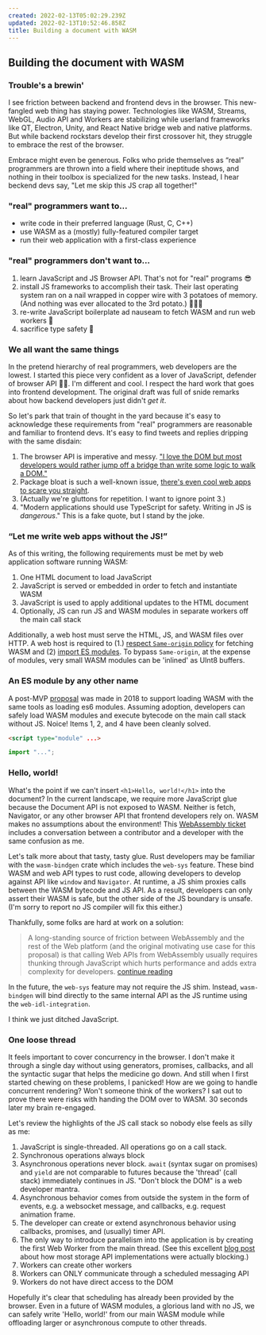 ```yaml
---
created: 2022-02-13T05:02:29.239Z
updated: 2022-02-13T10:52:46.858Z
title: Building a document with WASM
---
```


## Building the document with WASM

### Trouble's a brewin'

I see friction between backend and frontend devs in the browser. This new-fangled web thing has staying power. Technologies like WASM, Streams, WebGL, Audio API and Workers are stabilizing while userland frameworks like QT, Electron, Unity, and React Native bridge web and native platforms. But while backend rockstars develop their first crossover hit, they struggle to embrace the rest of the browser.

Embrace might even be generous. Folks who pride themselves as “real” programmers are thrown into a field where their ineptitude shows, and nothing in their toolbox is specialized for the new tasks. Instead, I hear beckend devs say, "Let me skip this JS crap all together!"

### "real" programmers want to...

- write code in their preferred language (Rust, C, C++)
- use WASM as a (mostly) fully-featured compiler target
- run their web application with a first-class experience

### "real" programmers don't want to...

1. learn JavaScript and JS Browser API. That's not for "real" programs 😎
1. install JS frameworks to accomplish their task. Their last operating system ran on a nail wrapped in copper wire with 3 potatoes of memory. (And nothing was ever allocated to the 3rd potato.) 🥔🥔🥔
1. re-write JavaScript boilerplate ad nauseam to fetch WASM and run web workers 🤢
1. sacrifice type safety 🦺

### We all want the same things

In the pretend hierarchy of real programmers, web developers are the lowest. I started this piece very confident as a lover of JavaScript, defender of browser API 🦸‍♀‍. I'm different and cool. I respect the hard work that goes into frontend development. The original draft was full of snide remarks about how backend developers just didn't _get it_.

So let's park that train of thought in the yard because it's easy to acknowledge these requirements from "real" programmers are reasonable and familiar to frontend devs. It's easy to find tweets and replies dripping with the same disdain:

1. The browser API is imperative and messy. ["I love the DOM but most developers would rather jump off a bridge than write some logic to walk a DOM."](https://news.ycombinator.com/item?id=29943444)
1. Package bloat is such a well-known issue, [there's even cool web apps to scare you straight](https://bundlephobia.com/).
1. (Actually we're gluttons for repetition. I want to ignore point 3.)
1. "Modern applications should use TypeScript for safety. Writing in JS is _dangerous_." This is a fake quote, but I stand by the joke.

### “Let me write web apps without the JS!”

As of this writing, the following requirements must be met by web application software running WASM:

1. One HTML document to load JavaScript
1. JavaScript is served or embedded in order to fetch and instantiate WASM
1. JavaScript is used to apply additional updates to the HTML document
1. Optionally, JS can run JS and WASM modules in separate workers off the main call stack

Additionally, a web host must serve the HTML, JS, and WASM files over HTTP. A web host is required to (1.) [respect `Same-origin` policy](https://developer.mozilla.org/en-US/docs/WebAssembly/Concepts#webassembly_goals) for fetching WASM and (2) [import ES modules](https://developer.mozilla.org/en-US/docs/Web/JavaScript/Guide/Modules#other_differences_between_modules_and_standard_scripts). To bypass `Same-origin`, at the expense of modules, very small WASM modules can be 'inlined' as UInt8 buffers.

### An ES module by any other name

A post-MVP [proposal](https://github.com/WebAssembly/proposals/issues/12) was made in 2018 to support loading WASM with the same tools as loading es6 modules. Assuming adoption, developers can safely load WASM modules and execute bytecode on the main call stack without JS. Noice! Items 1, 2, and 4 have been cleanly solved.


```html
<script type="module" ...>
```

```javascript
import "...";
```

### Hello, world!

What's the point if we can't insert `<h1>Hello, world!</h1>` into the document? In the current landscape, we require more JavaScript glue because the Document API is not exposed to WASM. Neither is fetch, Navigator, or any other browser API that frontend developers rely on. WASM makes no assumptions about the environment! This [WebAssembly ticket](https://github.com/WebAssembly/proposals/issues/71) includes a conversation between a contributor and a developer with the same confusion as me.

Let's talk more about that tasty, tasty glue. Rust developers may be familiar with the `wasm-bindgen` crate which includes the `web-sys` feature. These bind WASM and web API types to rust code, allowing developers to develop against API like `window` and `Navigator`. At runtime, a JS shim proxies calls between the WASM bytecode and JS API. As a result, developers can only assert their WASM is safe, but the other side of the JS boundary is unsafe. (I'm sorry to report no JS compiler will fix this either.)

Thankfully, some folks are hard at work on a solution:

> A long-standing source of friction between WebAssembly and the rest of the Web platform (and the original motivating use case for this proposal) is that calling Web APIs from WebAssembly usually requires thunking through JavaScript which hurts performance and adds extra complexity for developers. [continue reading](https://github.com/WebAssembly/interface-types/blob/main/proposals/interface-types/Explainer.md#web-idl-integration)

In the future, the `web-sys` feature may not require the JS shim. Instead, `wasm-bindgen` will bind directly to the same internal API as the JS runtime using the `web-idl-integration`.

I think we just ditched JavaScript.

### One loose thread

It feels important to cover concurrency in the browser. I don't make it through a single day without using generators, promises, callbacks, and all the syntactic sugar that helps the medicine go down. And still when I first started chewing on these problems, I panicked! How are we going to handle concurrent rendering? Won't someone think of the workers? I sat out to prove there were risks with handing the DOM over to WASM. 30 seconds later my brain re-engaged.

Let's review the highlights of the JS call stack so nobody else feels as silly as me:

1. JavaScript is single-threaded. All operations go on a call stack.
1. Synchronous operations always block
1. Asynchronous operations never block. `await` (syntax sugar on promises) and `yield` are not comparable to futures because the 'thread' (call stack) immediately continues in JS. "Don't block the DOM" is a web developer mantra.
1. Asynchronous behavior comes from outside the system in the form of events, e.g. a websocket message, and callbacks, e.g. request animation frame.
1. The developer can create or extend asynchronous behavior using callbacks, promises, and (usually) timer API.
1. The only way to introduce parallelism into the application is by creating the first Web Worker from the main thread. (See this excellent [blog post](https://nolanlawson.com/2015/09/29/indexeddb-websql-localstorage-what-blocks-the-dom/) about how most storage API implementations were actually blocking.)
1. Workers can create other workers
1. Workers can ONLY communicate through a scheduled messaging API
1. Workers do not have direct access to the DOM

Hopefully it's clear that scheduling has already been provided by the browser. Even in a future of WASM modules, a glorious land with no JS, we can safely write 'Hello, world!' from our main WASM module while offloading larger or asynchronous compute to other threads.